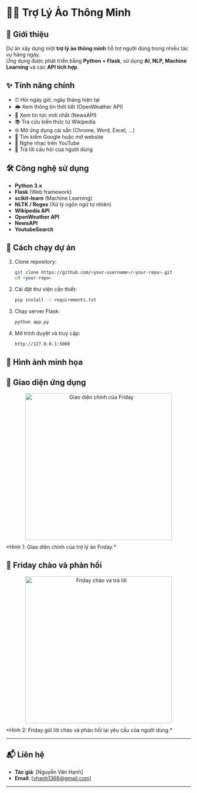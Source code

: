 # 🧑‍💻 Trợ Lý Ảo Thông Minh

## 📌 Giới thiệu
Dự án xây dựng một **trợ lý ảo thông minh** hỗ trợ người dùng trong nhiều tác vụ hàng ngày.  
Ứng dụng được phát triển bằng **Python + Flask**, sử dụng **AI, NLP, Machine Learning** và các **API tích hợp**.

## ✨ Tính năng chính
- ⏰ Hỏi ngày giờ, ngày tháng hiện tại  
- 🌦 Xem thông tin thời tiết (OpenWeather API)  
- 📰 Xem tin tức mới nhất (NewsAPI)  
- 📚 Tra cứu kiến thức từ Wikipedia  
- 🌐 Mở ứng dụng cài sẵn (Chrome, Word, Excel, …)  
- 🔎 Tìm kiếm Google hoặc mở website  
- 🎵 Nghe nhạc trên YouTube  
- 💬 Trả lời câu hỏi của người dùng  

## 🛠 Công nghệ sử dụng
- **Python 3.x**  
- **Flask** (Web framework)  
- **scikit-learn** (Machine Learning)  
- **NLTK / Regex** (Xử lý ngôn ngữ tự nhiên)  
- **Wikipedia API**  
- **OpenWeather API**  
- **NewsAPI**  
- **YoutubeSearch**  

## 🚀 Cách chạy dự án
1. Clone repository:
   ```bash
   git clone https://github.com/<your-username>/<your-repo>.git
   cd <your-repo>
2. Cài đặt thư viện cần thiết:
   ```bash
   pip install -r requirements.txt
3. Chạy server Flask:
   ```bash
   python app.py
4. Mở trình duyệt và truy cập:
   ```bash
   http://127.0.0.1:5000

📸 Hình ảnh minh họa
---
🔹 Giao diện ứng dụng
---
<div style="text-align: center; margin: 10px 0;"> <img src="./VirtualAssiAPP.png" alt="Giao diện chính của Friday" width="400"> </div> *Hình 1: Giao diện chính của trợ lý ảo Friday.*

🔹 Friday chào và phản hồi
---
<div style="text-align: center; margin: 10px 0;"> <img src="./HelloVA.png" alt="Friday chào và trả lời" width="400"> </div> *Hình 2: Friday gửi lời chào và phản hồi lại yêu cầu của người dùng.* 

---
## 📬 **Liên hệ**  
- **Tác giả**: [Nguyễn Văn Hạnh]  
- **Email**: [vhanh1366@gmail.com]  

---

